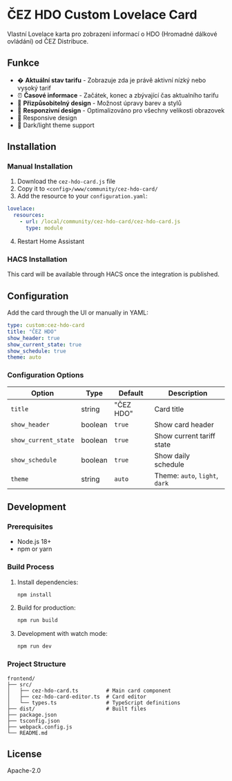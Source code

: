 # ČEZ HDO Custom Lovelace Card

Vlastní Lovelace karta pro zobrazení informací o HDO (Hromadné dálkové ovládání) od ČEZ Distribuce.

## Funkce

- � **Aktuální stav tarifu** - Zobrazuje zda je právě aktivní nízký nebo vysoký tarif
- ⏰ **Časové informace** - Začátek, konec a zbývající čas aktualního tarifu
- 🎨 **Přizpůsobitelný design** - Možnost úpravy barev a stylů
- 📱 **Responzivní design** - Optimalizováno pro všechny velikosti obrazovek
- 📱 Responsive design
- 🌙 Dark/light theme support

## Installation

### Manual Installation

1. Download the `cez-hdo-card.js` file
2. Copy it to `<config>/www/community/cez-hdo-card/`
3. Add the resource to your `configuration.yaml`:

```yaml
lovelace:
  resources:
    - url: /local/community/cez-hdo-card/cez-hdo-card.js
      type: module
```

4. Restart Home Assistant

### HACS Installation

This card will be available through HACS once the integration is published.

## Configuration

Add the card through the UI or manually in YAML:

```yaml
type: custom:cez-hdo-card
title: "ČEZ HDO"
show_header: true
show_current_state: true
show_schedule: true
theme: auto
```

### Configuration Options

| Option | Type | Default | Description |
|--------|------|---------|-------------|
| `title` | string | "ČEZ HDO" | Card title |
| `show_header` | boolean | `true` | Show card header |
| `show_current_state` | boolean | `true` | Show current tariff state |
| `show_schedule` | boolean | `true` | Show daily schedule |
| `theme` | string | `auto` | Theme: `auto`, `light`, `dark` |

## Development

### Prerequisites

- Node.js 18+
- npm or yarn

### Build Process

1. Install dependencies:
   ```bash
   npm install
   ```

2. Build for production:
   ```bash
   npm run build
   ```

3. Development with watch mode:
   ```bash
   npm run dev
   ```

### Project Structure

```
frontend/
├── src/
│   ├── cez-hdo-card.ts         # Main card component
│   ├── cez-hdo-card-editor.ts  # Card editor
│   └── types.ts                # TypeScript definitions
├── dist/                       # Built files
├── package.json
├── tsconfig.json
├── webpack.config.js
└── README.md
```

## License

Apache-2.0
